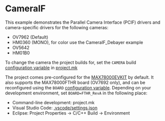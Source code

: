 # CameraIF

This example demonstrates the Parallel Camera Interface (PCIF) drivers and camera-specific drivers for the following cameras:

* OV7962 (Default)
* HM0360 (MONO), for color use the CameraIF_Debayer example
* OV5642
* HM01B0

To change the camera the project builds for, set the `CAMERA` build [configuration variable](https://github.com/Analog-Devices-MSDK/VSCode-Maxim/tree/develop#how-to-set-a-configuration-variable) in [project.mk](project.mk)

The project comes pre-configured for the [MAX78000EVKIT](https://github.com/MaximIntegratedAI/MaximAI_Documentation/tree/master/MAX78000_Evaluation_Kit) by default.  It also supports the MAX78000FTHR board (OV7692 only), and can be reconfigured using the `BOARD` [configuration variable](https://github.com/Analog-Devices-MSDK/VSCode-Maxim/tree/develop#how-to-set-a-configuration-variable).  Depending on your development environment, set `BOARD=FTHR_RevA` in the following place:

* Command-line development: project.mk
* Visual Studio Code: [.vscode/settings.json](https://github.com/Analog-Devices-MSDK/VSCode-Maxim/tree/develop#project-configuration)
* Eclipse: Project Properties -> C/C++ Build -> Environment
